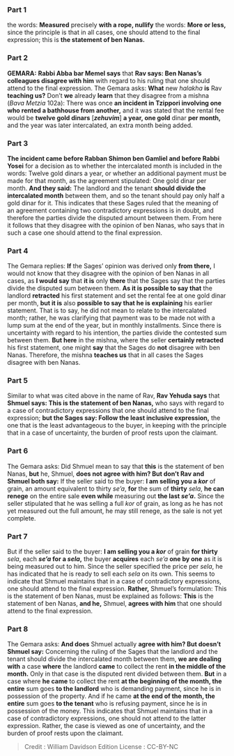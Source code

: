 
### Part 1
the words: <b>Measured</b> precisely <b>with a rope, nullify</b> the words: <b>More or less,</b> since the principle is that in all cases, one should attend to the final expression; this is <b>the statement of ben Nanas.</b>

### Part 2
<strong>GEMARA:</strong> <b>Rabbi Abba bar Memel says</b> that <b>Rav says: Ben Nanas’s colleagues disagree with him</b> with regard to his ruling that one should attend to the final expression. The Gemara asks: <b>What</b> new <i>halakha</i> <b>is</b> Rav <b>teaching us?</b> Don’t <b>we</b> already <b>learn</b> that they disagree from a mishna (<i>Bava Metzia</i> 102a): There was once <b>an incident in Tzippori involving one who rented a bathhouse from another,</b> and it was stated that the rental fee would be <b>twelve gold dinars</b> [<b><i>zehuvim</i></b>] <b>a year, one gold</b> dinar <b>per month,</b> and the year was later intercalated, an extra month being added.

### Part 3
<b>The incident came before Rabban Shimon ben Gamliel and before Rabbi Yosei</b> for a decision as to whether the intercalated month is included in the words: Twelve gold dinars a year, or whether an additional payment must be made for that month, as the agreement stipulated: One gold dinar per month. <b>And they said:</b> The landlord and the tenant <b>should divide the intercalated month</b> between them, and so the tenant should pay only half a gold dinar for it. This indicates that these Sages ruled that the meaning of an agreement containing two contradictory expressions is in doubt, and therefore the parties divide the disputed amount between them. From here it follows that they disagree with the opinion of ben Nanas, who says that in such a case one should attend to the final expression.

### Part 4
The Gemara replies: <b>If</b> the Sages’ opinion was derived only <b>from there,</b> I would not know that they disagree with the opinion of ben Nanas in all cases, as <b>I would say</b> that <b>it is</b> only <b>there</b> that the Sages say that the parties divide the disputed sum between them. <b>As it is possible to say that</b> the landlord <b>retracted</b> his first statement and set the rental fee at one gold dinar per month, <b>but it is</b> also <b>possible to say that he is explaining</b> his earlier statement. That is to say, he did not mean to relate to the intercalated month; rather, he was clarifying that payment was to be made not with a lump sum at the end of the year, but in monthly installments. Since there is uncertainty with regard to his intention, the parties divide the contested sum between them. <b>But here</b> in the mishna, where the seller <b>certainly retracted</b> his first statement, one might <b>say</b> that the Sages do <b>not</b> disagree with ben Nanas. Therefore, the mishna <b>teaches us</b> that in all cases the Sages disagree with ben Nanas.

### Part 5
Similar to what was cited above in the name of Rav, <b>Rav Yehuda says</b> that <b>Shmuel says: This is the statement of ben Nanas,</b> who says with regard to a case of contradictory expressions that one should attend to the final expression; <b>but the Sages say: Follow the least inclusive expression,</b> the one that is the least advantageous to the buyer, in keeping with the principle that in a case of uncertainty, the burden of proof rests upon the claimant.

### Part 6
The Gemara asks: Did Shmuel mean to say that <b>this</b> is the statement of ben Nanas, <b>but</b> he, Shmuel, <b>does not agree with him? But don’t Rav and Shmuel both say:</b> If the seller said to the buyer: <b>I am selling you a <i>kor</i></b> of grain, an amount equivalent to thirty <i>se’a</i>, <b>for</b> the sum of <b>thirty</b> <i>sela</i>, <b>he can renege</b> on the entire sale <b>even while</b> measuring out <b>the last <i>se’a</i>.</b> Since the seller stipulated that he was selling a full <i>kor</i> of grain, as long as he has not yet measured out the full amount, he may still renege, as the sale is not yet complete.

### Part 7
But if the seller said to the buyer: <b>I am selling you a <i>kor</i></b> of grain <b>for thirty</b> <i>sela</i>, each <b><i>se’a</i> for a <i>sela</i>,</b> the buyer <b>acquires</b> each <i>se’a</i> <b>one by one</b> as it is being measured out to him. Since the seller specified the price per <i>sela</i>, he has indicated that he is ready to sell each <i>sela</i> on its own. This seems to indicate that Shmuel maintains that in a case of contradictory expressions, one should attend to the final expression. <b>Rather,</b> Shmuel’s formulation: This is the statement of ben Nanas, must be explained as follows: <b>This</b> is the statement of ben Nanas, <b>and he,</b> Shmuel, <b>agrees with him</b> that one should attend to the final expression.

### Part 8
The Gemara asks: <b>And does</b> Shmuel actually <b>agree with him? But doesn’t Shmuel say:</b> Concerning the ruling of the Sages that the landlord and the tenant should divide the intercalated month between them, <b>we are dealing with</b> a case <b>where</b> the landlord <b>came</b> to collect the rent <b>in the middle of the month.</b> Only in that case is the disputed rent divided between them. <b>But</b> in a case where <b>he came</b> to collect the rent <b>at the beginning of the month, the entire</b> sum goes <b>to the landlord</b> who is demanding payment, since he is in possession of the property. And if he came <b>at the end of the month, the entire</b> sum goes <b>to the tenant</b> who is refusing payment, since he is in possession of the money. This indicates that Shmuel maintains that in a case of contradictory expressions, one should not attend to the latter expression. Rather, the case is viewed as one of uncertainty, and the burden of proof rests upon the claimant.

>Credit : William Davidson Edition
>License : CC-BY-NC